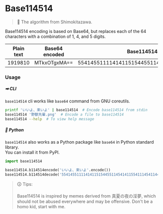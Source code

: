 # Base114514
> 🔏 The algorithm from Shimokitazawa.

Base114514 encoding is based on Base64, but replaces each of the 64 characters with a combination of 1, 4, and 5 digits.

| Plain text | Base64 encoded | Base114514 encoded                               |
| ---------- | -------------- | ------------------------------------------------ |
| 1919810    | MTkxOTgxMA==   | 554145511114141151544551145414115541114541144114 |

### Usage

##### ➡ CLI

`base114514` cli works like `base64` command from GNU coreutils.

```bash
printf 'いいよ、来いよ' | base114514  # Encode base114514 from stdin
base114514 '野獸先輩.png'  # Encode a file to base114514
base114514 --help  # To view help message
```

##### 🐍 Python

`base114514` also works as a Python package like `base64` in Python standard library.  
You can install it from PyPI.

```python
import base114514

base114514.b114514encode('いいよ、来いよ'.encode())
base114514.b114514decode('554145511114141151544551145414115541114541144114')
```

>🛈 Tips:
>
>Base114514 is inspired by memes derived from 真夏の夜の淫夢, which should not be abused everywhere and may be offensive.
>Don't be a homo kid, start with me.
